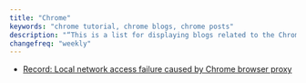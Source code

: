 ```yaml
---
title: "Chrome"
keywords: "chrome tutorial, chrome blogs, chrome posts"
description: "“This is a list for displaying blogs related to the Chrome browser."
changefreq: "weekly"
---
```


- [Record: Local network access failure caused by Chrome browser proxy](/en/chrome/proxy-lan-caused-site-cant-be-reached.md)